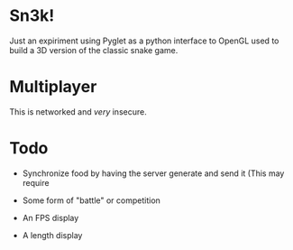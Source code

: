 # Sn3k!
Just an expiriment using Pyglet as a python interface to OpenGL used to build
a 3D version of the classic snake game.

# Multiplayer
This is networked and *very* insecure.

# Todo
- Synchronize food by having the server generate and send it (This may require

- Some form of "battle" or competition
- An FPS display
- A length display
